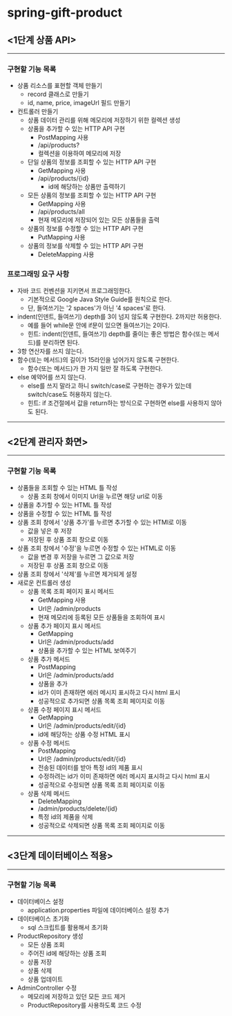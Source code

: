 # spring-gift-product

## <1단계 상품 API>
***
### 구현할 기능 목록
- 상품 리소스를 표현할 객체 만들기
    - record 클래스로 만들기
    - id, name, price, imageUrl 필드 만들기
- 컨트롤러 만들기
    - 상품 데이터 관리를 위해 메모리에 저장하기 위한 컬렉션 생성
    - 상품을 추가할 수 있는 HTTP API 구현
        - PostMapping 사용
        - /api/products?
        - 컬렉션을 이용하여 메모리에 저장
    - 단일 상품의 정보를 조회할 수 있는 HTTP API 구현
        - GetMapping 사용
        - /api/products/{id}
            - id에 해당하는 상품만 출력하기
    - 모든 상품의 정보를 조회할 수 있는 HTTP API 구현
        - GetMapping 사용
        - /api/products/all
        - 현재 메모리에 저장되어 있는 모든 상품들을 출력
    - 상품의 정보를 수정할 수 있는 HTTP API 구현
        - PutMapping 사용
    - 상품의 정보를 삭제할 수 있는 HTTP API 구현
        - DeleteMapping 사용
### 프로그래밍 요구 사항
- 자바 코드 컨벤션을 지키면서 프로그래밍한다.
    - 기본적으로 Google Java Style Guide를 원칙으로 한다.
    - 단, 들여쓰기는 '2 spaces'가 아닌 '4 spaces'로 한다.
- indent(인덴트, 들여쓰기) depth를 3이 넘지 않도록 구현한다. 2까지만 허용한다.
    - 예를 들어 while문 안에 if문이 있으면 들여쓰기는 2이다.
    - 힌트: indent(인덴트, 들여쓰기) depth를 줄이는 좋은 방법은 함수(또는 메서드)를 분리하면 된다.
- 3항 연산자를 쓰지 않는다.
- 함수(또는 메서드)의 길이가 15라인을 넘어가지 않도록 구현한다.
    - 함수(또는 메서드)가 한 가지 일만 잘 하도록 구현한다.
- else 예약어를 쓰지 않는다.
    - else를 쓰지 말라고 하니 switch/case로 구현하는 경우가 있는데 switch/case도 허용하지 않는다.
    - 힌트: if 조건절에서 값을 return하는 방식으로 구현하면 else를 사용하지 않아도 된다.
***
## <2단계 관리자 화면>
***
### 구현할 기능 목록
- 상품들을 조회할 수 있는 HTML 틀 작성
  - 상품 조회 창에서 이미지 Url을 누르면 해당 url로 이동
- 상품을 추가할 수 있는 HTML 틀 작성
- 상품을 수정할 수 있는 HTML 틀 작성
- 상품 조회 창에서 '상품 추가'를 누르면 추가할 수 있는 HTMl로 이동
  - 값을 넣은 후 저장
  - 저장된 후 상품 조회 창으로 이동
- 상품 조회 창에서 '수정'을 누르면 수정할 수 있는 HTML로 이동
  - 값을 변경 후 저장을 누르면 그 값으로 저장
  - 저장된 후 상품 조회 창으로 이동
- 상품 조회 창에서 '삭제'를 누르면 제거되게 설정
- 새로운 컨트롤러 생성
  - 상품 목록 조회 페이지 표시 메서드
    - GetMapping 사용
    - Url은 /admin/products
    - 현재 메모리에 등록된 모든 상품들을 조회하여 표시
  - 상품 추가 페이지 표시 메서드
    - GetMapping
    - Url은 /admin/products/add
    - 상품을 추가할 수 있는 HTML 보여주기
  - 상품 추가 메서드
    - PostMapping
    - Url은 /admin/products/add
    - 상품을 추가
    - id가 이미 존재하면 에러 메시지 표시하고 다시 html 표시
    - 성공적으로 추가되면 상품 목록 조회 페이지로 이동
  - 상품 수정 페이지 표시 메서드
    - GetMapping
    - Url은 /admin/products/edit/{id}
    - id에 해당하는 상품 수정 HTML 표시
  - 상품 수정 메서드
    - PostMapping
    - Url은 /admin/products/edit/{id}
    - 전송된 데이터를 받아 특정 id의 제품 표시
    - 수정하려는 id가 이미 존재하면 에러 메시지 표시하고 다시 html 표시
    - 성공적으로 수정되면 상품 목록 조회 페이지로 이동
  - 상품 삭제 메서드
    - DeleteMapping
    - /admin/products/delete/{id}
    - 특정 id의 제품을 삭제
    - 성공적으로 삭제되면 상품 목록 조회 페이지로 이동
***
## <3단계 데이터베이스 적용>
***
### 구현할 기능 목록
- 데이터베이스 설정
  - application.properties 파일에 데이터베이스 설정 추가
- 데이터베이스 초기화
  - sql 스크립트를 활용해서 초기화
- ProductRepository 생성
  - 모든 상품 조회
  - 주어진 id에 해당하는 상품 조회
  - 상품 저장
  - 상품 삭제
  - 상품 업데이트
- AdminController 수정
  - 메모리에 저장하고 있던 모든 코드 제거
  - ProductRepository를 사용하도록 코드 수정